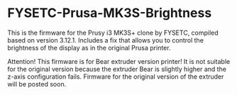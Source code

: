 # FYSETC-Prusa-MK3S-Brightness
This is the firmware for the Prusy i3 MK3S+ clone by FYSETC, compiled based on version 3.12.1. Includes a fix that allows you to control the brightness of the display as in the original Prusa printer.

Attention!
This firmware is for Bear extruder version printer!
It is not suitable for the original version because the extruder Bear is slightly higher and the z-axis configuration fails.
Firmware for the original version of the extruder will be posted soon.
